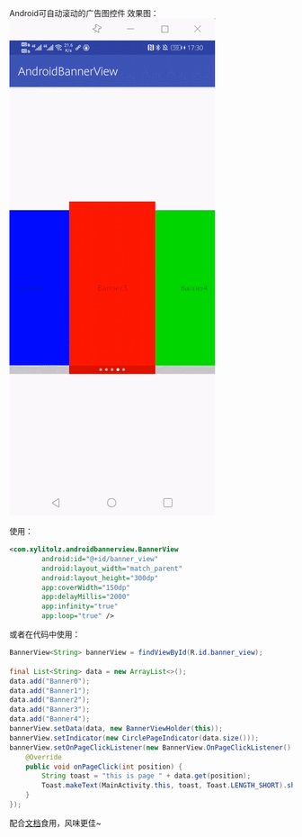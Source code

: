 Android可自动滚动的广告图控件
效果图：
![](
image/无限滚动的BannerView.gif)

使用：

```xml
<com.xylitolz.androidbannerview.BannerView
        android:id="@+id/banner_view"
        android:layout_width="match_parent"
        android:layout_height="300dp"
        app:coverWidth="150dp"
        app:delayMillis="2000"
        app:infinity="true"
        app:loop="true" />
```

或者在代码中使用：

```java
BannerView<String> bannerView = findViewById(R.id.banner_view);

final List<String> data = new ArrayList<>();
data.add("Banner0");
data.add("Banner1");
data.add("Banner2");
data.add("Banner3");
data.add("Banner4");
bannerView.setData(data, new BannerViewHolder(this));
bannerView.setIndicator(new CirclePageIndicator(data.size()));
bannerView.setOnPageClickListener(new BannerView.OnPageClickListener() {
    @Override
    public void onPageClick(int position) {
        String toast = "this is page " + data.get(position);
        Toast.makeText(MainActivity.this, toast, Toast.LENGTH_SHORT).show();
    }
});
```
配合[文档](https://riceeater.github.io/articles/Android/View/BannerView/)食用，风味更佳~